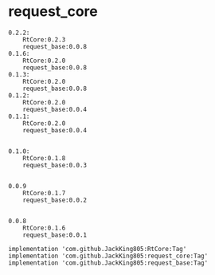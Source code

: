 # request_core
    0.2.2:
        RtCore:0.2.3
        request_base:0.0.8
    0.1.6:
        RtCore:0.2.0
        request_base:0.0.8
    0.1.3:
        RtCore:0.2.0
        request_base:0.0.8
    0.1.2:
        RtCore:0.2.0
        request_base:0.0.4
    0.1.1:
        RtCore:0.2.0
        request_base:0.0.4


    0.1.0:
        RtCore:0.1.8
        request_base:0.0.3


    0.0.9
        RtCore:0.1.7
        request_base:0.0.2


    0.0.8
        RtCore:0.1.6
        request_base:0.0.1

    implementation 'com.github.JackKing805:RtCore:Tag'
	implementation 'com.github.JackKing805:request_core:Tag'
    implementation 'com.github.JackKing805:request_base:Tag'
